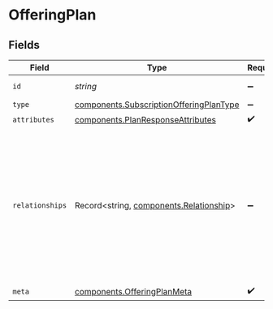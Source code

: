 # OfferingPlan


## Fields

| Field                                                                                                                                                                        | Type                                                                                                                                                                         | Required                                                                                                                                                                     | Description                                                                                                                                                                  | Example                                                                                                                                                                      |
| ---------------------------------------------------------------------------------------------------------------------------------------------------------------------------- | ---------------------------------------------------------------------------------------------------------------------------------------------------------------------------- | ---------------------------------------------------------------------------------------------------------------------------------------------------------------------------- | ---------------------------------------------------------------------------------------------------------------------------------------------------------------------------- | ---------------------------------------------------------------------------------------------------------------------------------------------------------------------------- |
| `id`                                                                                                                                                                         | *string*                                                                                                                                                                     | :heavy_minus_sign:                                                                                                                                                           | The unique identifier.                                                                                                                                                       | 00000000-0000-0000-0000-000000000000                                                                                                                                         |
| `type`                                                                                                                                                                       | [components.SubscriptionOfferingPlanType](../../models/components/subscriptionofferingplantype.md)                                                                           | :heavy_minus_sign:                                                                                                                                                           | N/A                                                                                                                                                                          | subscription_offering_plan                                                                                                                                                   |
| `attributes`                                                                                                                                                                 | [components.PlanResponseAttributes](../../models/components/planresponseattributes.md)                                                                                       | :heavy_check_mark:                                                                                                                                                           | N/A                                                                                                                                                                          |                                                                                                                                                                              |
| `relationships`                                                                                                                                                              | Record<string, [components.Relationship](../../models/components/relationship.md)>                                                                                           | :heavy_minus_sign:                                                                                                                                                           | Relationships are established between different subscription entities. For example, a product and a plan are related to an offering, as both are attached to it.             | {"plans":{"links":{"related":"/offerings/:offering-id/plans","self":"/offerings/:offering-id"},"data":{"type":"offering-plan","id":"625fe958-7b4b-40a0-a2c0-dbb8f31eec0d"}}} |
| `meta`                                                                                                                                                                       | [components.OfferingPlanMeta](../../models/components/offeringplanmeta.md)                                                                                                   | :heavy_check_mark:                                                                                                                                                           | N/A                                                                                                                                                                          |                                                                                                                                                                              |